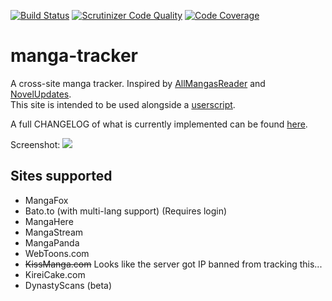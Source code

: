 [![Build Status](https://travis-ci.org/DakuTree/manga-tracker.svg?branch=master)](https://travis-ci.org/DakuTree/manga-tracker)  [![Scrutinizer Code Quality](https://scrutinizer-ci.com/g/DakuTree/manga-tracker/badges/quality-score.png?b=master)](https://scrutinizer-ci.com/g/DakuTree/manga-tracker/?branch=master) [![Code Coverage](https://scrutinizer-ci.com/g/DakuTree/manga-tracker/badges/coverage.png?b=master)](https://scrutinizer-ci.com/g/DakuTree/manga-tracker/?branch=master)

# manga-tracker
A cross-site manga tracker. Inspired by [AllMangasReader](https://github.com/AllMangasReader-dev/AMR) and [NovelUpdates](http://www.novelupdates.com/).  
This site is intended to be used alongside a [userscript](https://github.com/DakuTree/manga-tracker/raw/master/public/userscripts/manga-tracker.user.js).

A full CHANGELOG of what is currently implemented can be found [here](https://github.com/DakuTree/manga-tracker/blob/master/public/CHANGELOG.md).

Screenshot: ![](http://i.imgur.com/UAjBySK.png)

## Sites supported
*  MangaFox
*  Bato.to (with multi-lang support) (Requires login)
*  MangaHere
*  MangaStream
*  MangaPanda
*  WebToons.com
*  ~~KissManga.com~~ Looks like the server got IP banned from tracking this...
*  KireiCake.com
*  DynastyScans (beta)

